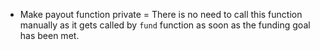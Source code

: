 

- Make payout function private = There is no need to call this function manually as it gets called by `fund` function as soon as the funding goal has been met.

